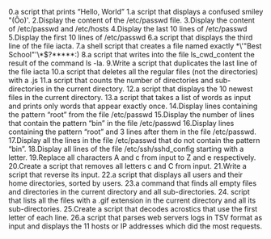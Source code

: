 0.a script that prints “Hello, World”
1.a script that displays a confused smiley "(Ôo)'.
2.Display the content of the /etc/passwd file.
3.Display the content of /etc/passwd and /etc/hosts
4.Display the last 10 lines of /etc/passwd
5.Display the first 10 lines of /etc/passwd
6.a script that displays the third line of the file iacta.
7.a shell script that creates a file named exactly \*\\'"Best School"\'\\*$\?\*\*\*\*\*:)
8.a script that writes into the file ls_cwd_content the result of the command ls -la.
9.Write a script that duplicates the last line of the file iacta
10.a script that deletes all the regular files (not the directories) with a .js
11.a script that counts the number of directories and sub-directories in the current directory.
12.a script that displays the 10 newest files in the current directory.
13.a script that takes a list of words as input and prints only words that appear exactly once.
14.Display lines containing the pattern “root” from the file /etc/passwd
15.Display the number of lines that contain the pattern “bin” in the file /etc/passwd
16.Display lines containing the pattern “root” and 3 lines after them in the file /etc/passwd.
17.Display all the lines in the file /etc/passwd that do not contain the pattern “bin”.
18.Display all lines of the file /etc/ssh/sshd_config starting with a letter.
19.Replace all characters A and c from input to Z and e respectively.
20.Create a script that removes all letters c and C from input.
21.Write a script that reverse its input.
22.a script that displays all users and their home directories, sorted by users.
23.a command that finds all empty files and directories in the current directory and all sub-directories.
24. script that lists all the files with a .gif extension in the current directory and all its sub-directories.
25.Create a script that decodes acrostics that use the first letter of each line.
26.a script that parses web servers logs in TSV format as input and displays the 11 hosts or IP addresses which did the most requests.

